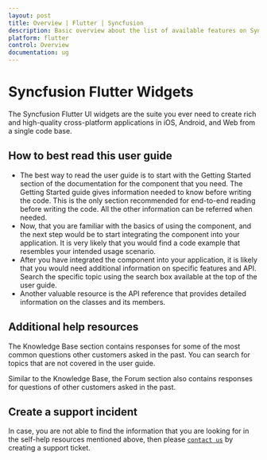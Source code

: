 ```yaml
---
layout: post
title: Overview | Flutter | Syncfusion
description: Basic overview about the list of available features on Syncfusion Flutter widgets and steps to use the guide.
platform: flutter
control: Overview
documentation: ug
---
```


# Syncfusion Flutter Widgets

The Syncfusion Flutter UI widgets are the suite you ever need to create rich and high-quality cross-platform applications in iOS, Android, and Web from a single code base.

## How to best read this user guide

* The best way to read the user guide is to start with the Getting Started section of the documentation for the component that you need. The Getting Started guide gives information needed to know before writing the code. This is the only section recommended for end-to-end reading before writing the code. All the other information can be referred when needed.
* Now, that you are familiar with the basics of using the component, and the next step would be to start integrating the component into your application. It is very likely that you would find a code example that resembles your intended usage scenario.
* After you have integrated the component into your application, it is likely that you would need additional information on specific features and API. Search the specific topic using the search box available at the top of the user guide.
* Another valuable resource is the API reference that provides detailed information on the classes and its members.

## Additional help resources

The Knowledge Base section contains responses for some of the most common questions other customers asked in the past. You can search for topics that are not covered in the user guide.

Similar to the Knowledge Base, the Forum section also contains responses for questions of other customers asked in the past.

## Create a support incident

In case, you are not able to find the information that you are looking for in the self-help resources mentioned above, then please [`contact us`](https://www.syncfusion.com/support/directtrac/incidents) by creating a support ticket.